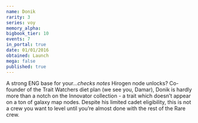 ```yaml
---
name: Donik
rarity: 3
series: voy
memory_alpha:
bigbook_tier: 10
events: 7
in_portal: true
date: 01/01/2016
obtained: Launch
mega: false
published: true
---
```


A strong ENG base for your…*checks notes* Hirogen node unlocks? Co-founder of the Trait Watchers diet plan (we see you, Damar), Donik is hardly more than a notch on the Innovator collection - a trait which doesn’t appear on a ton of galaxy map nodes. Despite his limited cadet eligibility, this is not a crew you want to level until you’re almost done with the rest of the Rare crew.
